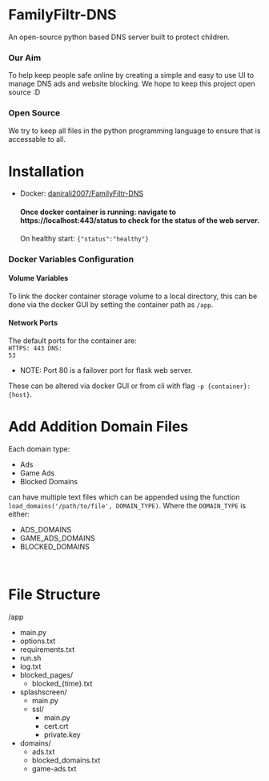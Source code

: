 # FamilyFiltr-DNS
An open-source python based DNS server built to protect children.
<br>
### Our Aim
To help keep people safe online by creating a simple and easy to use UI to manage DNS ads and website blocking. We hope to keep this project open source :D
<br>
### Open Source
We try to keep all files in the python programming language to ensure that is accessable to all.

# Installation
- Docker: [danirali2007/FamilyFiltr-DNS](https://hub.docker.com/r/danirali2007/familyfiltr-dns)

  #### Once docker container is running: navigate to https://localhost:443/status to check for the status of the web server.

  On healthy start: <code>{"status":"healthy"}</code>

### Docker Variables Configuration
#### Volume Variables
To link the docker container storage volume to a local directory, this can be done via the docker GUI by setting the container path as `/app`.
#### Network Ports
The default ports for the container are:
<br>
<code>HTTPS: 443
DNS: 53
</code>

* NOTE: Port 80 is a failover port for flask web server.

These can be altered via docker GUI or from cli with flag `-p {container}:{host}`.

# Add Addition Domain Files
Each domain type:

* Ads
* Game Ads
* Blocked Domains

can have multiple text files which can be appended using the function `load_domains('/path/to/file', DOMAIN_TYPE)`. Where the `DOMAIN_TYPE` is either:

* ADS_DOMAINS
* GAME_ADS_DOMAINS
* BLOCKED_DOMAINS

<br>

# File Structure

/app
  * main.py
  * options.txt
  * requirements.txt
  * run.sh
  * log.txt
  * blocked_pages/
    * blocked_{time}.txt
  * splashscreen/
    * main.py
    * ssl/
      * main.py
      * cert.crt
      * private.key
  * domains/
    * ads.txt
    * blocked_domains.txt
    * game-ads.txt

